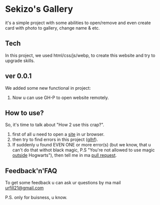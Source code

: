 # Sekizo's Gallery
it's a simple project with some abilities to open/remove and even create card with photo to gallery, change name & etc.

## Tech
In this project, we used html/css/js/webp, to create this website and try to upgrade skills.

## ver 0.0.1
We added some new functional in project:
1. Now u can use GH-P to open website remotely.

## How to use?
So, it's time to talk about "How 2 use this crap?".
1. first of all u need to open a [site](https://se-ki-zo.github.io/P.W.11/) in ur browser.
2. then try to find errors in this project ([glhf](https://ivan.bessarabov.ru/blog/gl-hf)).
3. If suddenly u found EVEN ONE or more error(s) (but we know, that u can't do that withot black magic, P.S "You're not allowed to use magic [outside](https://harrypotter.fandom.com/f/p/3258895044706340242) Hogwarts"), then tell me in ma [pull request](https://docs.github.com/en/github/collaborating-with-issues-and-pull-requests/about-pull-requests).

## Feedback'n'FAQ
To get some feedback u can ask ur questions by ma mail urfill21@gmail.com

P.S. only for buisness, u know.